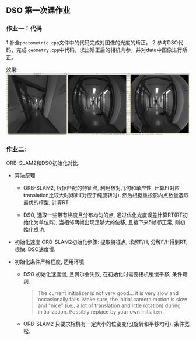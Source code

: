 ## DSO 第一次课作业
### 作业一：代码
1.补全`photometric.cpp`文件中的代码完成对图像的光度的矫正。
2.参考DSO代码，完成 `geometry.cpp`中代码，求出矫正后的相机内参，并对data中图像进行矫正。

效果:
![undistort](undistort.png)

### 作业二:
ORB-SLAM2和DSO初始化对比.
* 算法原理
    * ORB-SLAM2, 根据匹配的特征点, 利用极对几何和单应性, 计算F(对应translation比较大时)和H(对应于纯旋转时). 然后根据重投影内点数量选取最优的模型, 计算RT.

    * DSO, 选取一些带有梯度且分布均匀的点, 通过优化光度误差计算RT(RT初始化为单位阵), 当相邻两帧出现足够大的位移, 且接下来5帧都正常, 则初始化成功.

* 初始化速度
    ORB-SLAM2初始化步骤: 提取特征点, 求解F/H, 分解F/H得到RT, 很快.
    DSO速度慢.

* 初始化条件严格程度, 适用环境
    * DSO 初始化速度慢, 且偶尔会失败, 在初始化时需要相机缓慢平移, 条件苛刻.
        > The current initializer is not very good... it is very slow and occasionally fails. Make sure, the initial camera motion is slow and "nice" (i.e., a lot of translation and little rotation) during initialization. Possibly replace by your own initializer.
    * ORB-SLAM2 只要求相机有一定大小的位姿变化(旋转和平移均可), 条件宽松.